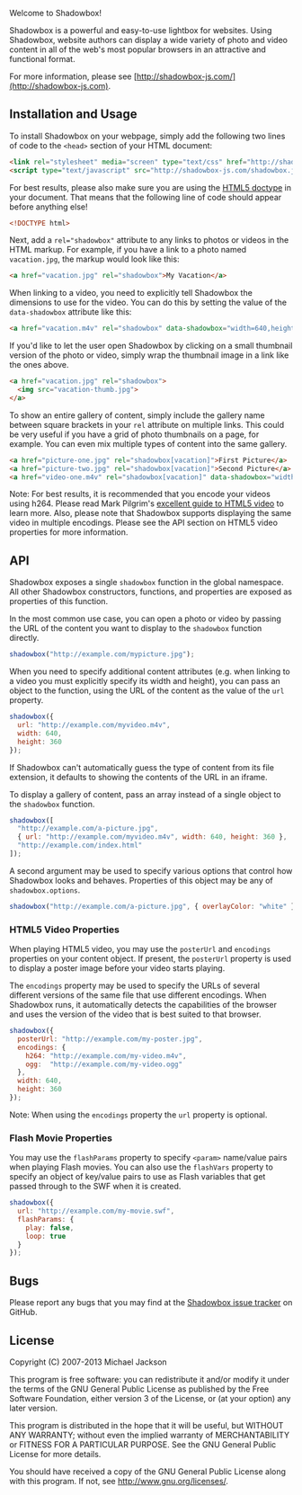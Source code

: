 Welcome to Shadowbox!

Shadowbox is a powerful and easy-to-use lightbox for websites. Using Shadowbox,
website authors can display a wide variety of photo and video content in all of
the web's most popular browsers in an attractive and functional format.

For more information, please see [http://shadowbox-js.com/](http://shadowbox-js.com).

## Installation and Usage

To install Shadowbox on your webpage, simply add the following two lines of code
to the `<head>` section of your HTML document:

```html
<link rel="stylesheet" media="screen" type="text/css" href="http://shadowbox-js.com/shadowbox.css">
<script type="text/javascript" src="http://shadowbox-js.com/shadowbox.js"></script>
```

For best results, please also make sure you are using the
[HTML5 doctype](http://dev.w3.org/html5/spec/Overview.html#the-doctype) in your
document. That means that the following line of code should appear before
anything else!

```html
<!DOCTYPE html>
```

Next, add a `rel="shadowbox"` attribute to any links to photos or videos in the
HTML markup. For example, if you have a link to a photo named `vacation.jpg`,
the markup would look like this:

```html
<a href="vacation.jpg" rel="shadowbox">My Vacation</a>
```

When linking to a video, you need to explicitly tell Shadowbox the dimensions to
use for the video. You can do this by setting the value of the `data-shadowbox`
attribute like this:

```html
<a href="vacation.m4v" rel="shadowbox" data-shadowbox="width=640,height=360">My Vacation</a>
```

If you'd like to let the user open Shadowbox by clicking on a small thumbnail
version of the photo or video, simply wrap the thumbnail image in a link like
the ones above.

```html
<a href="vacation.jpg" rel="shadowbox">
  <img src="vacation-thumb.jpg">
</a>
```

To show an entire gallery of content, simply include the gallery name between
square brackets in your `rel` attribute on multiple links. This could be very
useful if you have a grid of photo thumbnails on a page, for example. You can
even mix multiple types of content into the same gallery.

```html
<a href="picture-one.jpg" rel="shadowbox[vacation]">First Picture</a>
<a href="picture-two.jpg" rel="shadowbox[vacation]">Second Picture</a>
<a href="video-one.m4v" rel="shadowbox[vacation]" data-shadowbox="width=640,height=360">The Video</a>
```

Note: For best results, it is recommended that you encode your videos using h264.
Please read Mark Pilgrim's [excellent guide to HTML5 video](http://diveintohtml5.info/video.html)
to learn more. Also, please note that Shadowbox supports displaying the same
video in multiple encodings. Please see the API section on HTML5 video properties
for more information.

## API

Shadowbox exposes a single `shadowbox` function in the global namespace. All
other Shadowbox constructors, functions, and properties are exposed as properties
of this function.

In the most common use case, you can open a photo or video by passing the URL of
the content you want to display to the `shadowbox` function directly.

```js
shadowbox("http://example.com/mypicture.jpg");
```

When you need to specify additional content attributes (e.g. when linking to a
video you must explicitly specify its width and height), you can pass an object
to the function, using the URL of the content as the value of the `url` property.

```js
shadowbox({
  url: "http://example.com/myvideo.m4v",
  width: 640,
  height: 360
});
```

If Shadowbox can't automatically guess the type of content from its file extension,
it defaults to showing the contents of the URL in an iframe.

To display a gallery of content, pass an array instead of a single object to the
`shadowbox` function.

```js
shadowbox([
  "http://example.com/a-picture.jpg",
  { url: "http://example.com/myvideo.m4v", width: 640, height: 360 },
  "http://example.com/index.html"
]);
```

A second argument may be used to specify various options that control how Shadowbox
looks and behaves. Properties of this object may be any of `shadowbox.options`.

```js
shadowbox("http://example.com/a-picture.jpg", { overlayColor: "white" });
```

### HTML5 Video Properties

When playing HTML5 video, you may use the `posterUrl` and `encodings` properties
on your content object. If present, the `posterUrl` property is used to display
a poster image before your video starts playing.

The `encodings` property may be used to specify the URLs of several different
versions of the same file that use different encodings. When Shadowbox runs, it
automatically detects the capabilities of the browser and uses the version of
the video that is best suited to that browser.

```js
shadowbox({
  posterUrl: "http://example.com/my-poster.jpg",
  encodings: {
    h264: "http://example.com/my-video.m4v",
    ogg:  "http://example.com/my-video.ogg"
  },
  width: 640,
  height: 360
});
```

Note: When using the `encodings` property the `url` property is optional.

### Flash Movie Properties

You may use the `flashParams` property to specify `<param>` name/value pairs when
playing Flash movies. You can also use the `flashVars` property to specify an
object of key/value pairs to use as Flash variables that get passed through to
the SWF when it is created.

```js
shadowbox({
  url: "http://example.com/my-movie.swf",
  flashParams: {
    play: false,
    loop: true
  }
});
```

## Bugs

Please report any bugs that you may find at the [Shadowbox issue tracker](http://github.com/mjijackson/shadowbox/issues)
on GitHub.

## License

Copyright (C) 2007-2013 Michael Jackson

This program is free software: you can redistribute it and/or modify it under
the terms of the GNU General Public License as published by the Free Software
Foundation, either version 3 of the License, or (at your option) any later version.

This program is distributed in the hope that it will be useful, but WITHOUT ANY
WARRANTY; without even the implied warranty of MERCHANTABILITY or FITNESS FOR A
PARTICULAR PURPOSE. See the GNU General Public License for more details.

You should have received a copy of the GNU General Public License along with this
program. If not, see <http://www.gnu.org/licenses/>.
